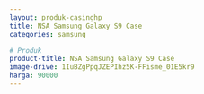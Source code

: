 ```yaml
---
layout: produk-casinghp
title: NSA Samsung Galaxy S9 Case
categories: samsung

# Produk
product-title: NSA Samsung Galaxy S9 Case
image-drive: 1IuBZgPpqJZEPIhz5K-FFisme_01E5kr9
harga: 90000
---
```

